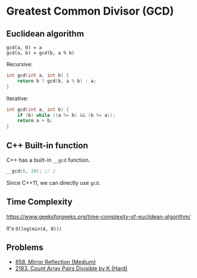 # Greatest Common Divisor (GCD)

## Euclidean algorithm

```text
gcd(a, 0) = a
gcd(a, b) = gcd(b, a % b)
```

Recursive:

```cpp
int gcd(int a, int b) {
    return b ? gcd(b, a % b) : a;
}
```

Iterative:

```cpp
int gcd(int a, int b) {
    if (b) while ((a %= b) && (b %= a));
    return a + b;
}
```

## C++ Built-in function

C++ has a built-in `__gcd` function.

```cpp
__gcd(6, 20); // 2
```

Since C++11, we can directly use `gcd`.

## Time Complexity

https://www.geeksforgeeks.org/time-complexity-of-euclidean-algorithm/

It's `O(log(min(A, B)))`

## Problems

* [858. Mirror Reflection (Medium)](https://leetcode.com/problems/mirror-reflection/)
* [2183. Count Array Pairs Divisible by K (Hard)](https://leetcode.com/problems/count-array-pairs-divisible-by-k/)